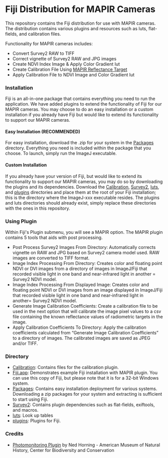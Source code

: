 # Fiji Distribution for MAPIR Cameras
This repository contains the Fiji distribution for use with MAPIR cameras. The distribution contains various plugins and resources such as luts, flat-fields, and calibration files.

Functionality for MAPIR cameras includes:
- Convert Survey2 RAW to TIFF
- Correct vignette of Survey2 RAW and JPG images
- Create NDVI Index Image & Apply Color Gradient lut
- Create Calibration File Using [MAPIR Reflectance Target](http://www.mapir.camera/collections/accessories/products/mapir-camera-calibration-ground-target-package)
- Apply Calibration File to NDVI Image and Color Gradient lut

### Installation
Fiji is an all-in-one package that contains everything you need to run the application. We have added plugins to extend the functionality of Fiji for our MAPIR cameras. You may choose to do an easy installation or a custom installation if you already have Fiji but would like to extend its functionality to support our MAPIR cameras.

#### Easy Installation (RECOMMENDED)
For easy installation, download the .zip for your system in the [Packages](/Packages) directory. Everything you need is included within the package that you choose. To launch, simply run the ImageJ executable.

#### Custom Installation
If you already have your version of Fiji, but would like to extend its functionality to support our MAPIR cameras, you may do so by downloading the plugins and its dependencies. Download the [Calibration](/Calibration), [Survey2](/Survey2), [luts](/luts), and [plugins](/plugins) directories and place them at the root of your Fiji installation; this is the directory where the ImageJ-xxx executable resides. The plugins and luts directories should already exist, simply replace these directories with the ones in this repository.

### Using Plugin
Within Fiji's Plugin submenu, you will see a MAPIR option. The MAPIR plugin contains 5 tools that aids with post processing.
- Post Process Survey2 Images From Directory: Automatically corrects vignette on RAW and JPG based on Survey2 camera model used. RAW images are converted to TIFF format.
- Image Index Processing From Directory: Creates color and floating point NDVI or DVI images from a directory of images in ImageJ/Fiji that recorded visible light in one band and near-infrared light in another = Survey2 NDVI model.
- Image Index Processing From Displayed Image: Creates color and floating point NDVI or DVI images from an image displayed in ImageJ/Fiji that recorded visible light in one band and near-infrared light in another= Survey2 NDVI model.
- Generate Image Calibration Coefficients: Create a calibration file to be used in the next option that will calibrate the image pixel values to a csv file containing the known reflectance values of radiometric targets in the image.
- Apply Calibration Coefficients To Directory: Apply the calibration coefficients calculated from “Generate Image Calibration Coefficients” to a directory of images. The calibrated images are saved as JPEG and/or TIFF.

### Directory
- [Calibration](/Calibration): Contains files for the calibration plugin.
- [Fiji.app](/Fiji.app): Demonstrates example Fiji installation with MAPIR plugin. You can use this copy of Fiji, but please note that it is for a 32-bit Windows system.
- [Packages](/Packages): Contains easy installation deployment for various systems. Downloading a zip packages for your system and extracting is sufficient to start using Fiji.
- [Survey2](/Survey2): Contains plugin dependencies such as flat-fields, exiftools, and macros.
- [luts](/luts): Look up tables
- [plugins](/plugins): Plugins for Fiji. 

### Credits
 - [Photomonitoring Plugin](https://github.com/nedhorning/PhotoMonitoringPlugin) by Ned Horning - American Museum of Natural History, Center for Biodiversity and Conservation
